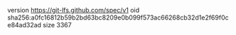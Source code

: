version https://git-lfs.github.com/spec/v1
oid sha256:a0fc16812b59b2bd63bc8209e0b099f573ac66268cb32d1e2f69f0ce84ad32ad
size 3367
